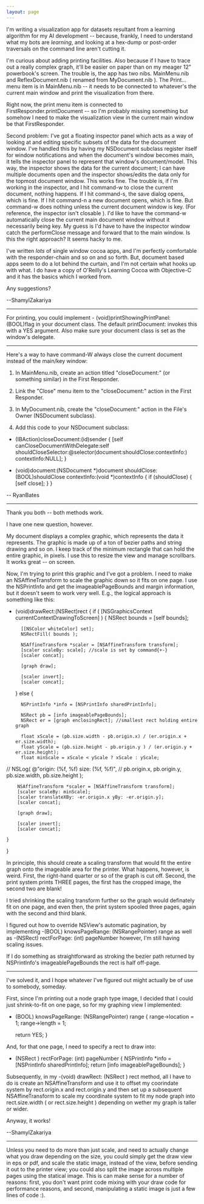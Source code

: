 ```yaml
---
layout: page
---
```


I'm writing a visualization app for datasets resultant from a learning algorithm for my AI development -- because, frankly, I need to understand what my bots are *learning*, and looking at a hex-dump or post-order traversals on the command line aren't cutting it.

I'm curious about adding printing facilities. Also because if I have to trace out a really complex graph, it'll be easier on paper than on my meager 12" powerbook's screen. The trouble is, the app has two nibs. MainMenu.nib and ReflexDocument.nib ( renamed from MyDocument.nib ). The Print... menu item is in MainMenu.nib -- it needs to be connected to whatever's the current main window and print the visualization from there.

Right now, the print menu item is connected to FirstResponder.printDocument -- so I'm probably missing something but somehow I need to make the visualization view in the current main window be that FirstResponder.

Second problem: I've got a floating inspector panel which acts as a way of looking at and editing specific subsets of the data for the document window. I've handled this by having my NSDocument subclass register itself for window notifications and when the document's window becomes main, it tells the inspector panel to represent that window's document/model. This way, the inspector shows the data for the current document; I can have multiple documents open and the inspector shows/edits the data only for the topmost document window. This works fine. The trouble is, if I'm working in the inspector, and I hit command-w to close the current document, nothing happens. If I hit command-s, the save dialog opens, which is fine. If I hit command-n a new document opens, which is fine. But command-w does nothing unless the current document window is key. (For reference, the inspector isn't closable ). I'd like to have the command-w automatically close the current main document window without it necessarily being key. My guess is I'd have to have the inspector window catch the performClose message and forward that to the main window. Is this the right approach? It seems hacky to me.

I've written *lots* of single window cocoa apps, and I'm perfectly comfortable with the responder-chain and so on and so forth. But, document based apps seem to do a lot behind the curtain, and I'm not certain what hooks up with what. I do have a copy of O'Reilly's Learning Cocoa with Objective-C and it has the basics which I worked from.

Any suggestions?

--ShamylZakariya

----

For printing, you could implement     - (void)printShowingPrintPanel:(BOOL)flag in your document class. The default     printDocument: invokes this with a YES argument. Also make sure your document class is set as the window's delegate.

----

Here's a way to have command-W always close the current document instead of the main/key window:

1. In MainMenu.nib, create an action titled "closeDocument:" (or something similar) in the First Responder.

2. Link the "Close" menu item to the "closeDocument:" action in the First Responder.

3. In MyDocument.nib, create the "closeDocument:" action in the File's Owner (NSDocument subclass).

4. Add this code to your NSDocument subclass:

    
- (IBAction)closeDocument:(id)sender
{
	[self canCloseDocumentWithDelegate:self
			shouldCloseSelector:@selector(document:shouldClose:contextInfo:)
			contextInfo:NULL];
}

- (void)document:(NSDocument *)document shouldClose:(BOOL)shouldClose
			contextInfo:(void *)contextInfo
{
	if (shouldClose) {
		[self close];
	}
}


-- RyanBates

----

Thank you both -- both methods work.

I have one new question, however.

My document displays a complex graphic, which represents the data it represents. The graphic is made up of a ton of bezier paths and string drawing and so on. I keep track of the minimum rectangle that can hold the entire graphic, in pixels. I use this to resize the view and manage scrollbars. It works great -- on screen.

Now, I'm trying to print this graphic and I've got a problem. I need to make an NSAffineTransform to scale the graphic down so it fits on one page. I use the NSPrintInfo and get the imageablePageBounds and margin information, but it doesn't seem to work very well. E.g., the logical approach is something like this:

    

- (void)drawRect:(NSRect)rect
{
	if ( [NSGraphicsContext currentContextDrawingToScreen] ) 
	{
		NSRect bounds = [self bounds];

		[[NSColor whiteColor] set];
		NSRectFill( bounds );

		NSAffineTransform *scaler = [NSAffineTransform transform];
		[scaler scaleBy: scale]; //scale is set by command{+-}
		[scaler concat];

		[graph draw];	
		
		[scaler invert];
		[scaler concat];

	} else {
	
		NSPrintInfo *info = [NSPrintInfo sharedPrintInfo];
		
		NSRect pb = [info imageablePageBounds];
		NSRect er = [graph enclosingRect]; //smallest rect holding entire graph
		
		float xScale = (pb.size.width - pb.origin.x) / (er.origin.x + er.size.width);
		float yScale = (pb.size.height - pb.origin.y ) / (er.origin.y + er.size.height);
		float minScale = xScale < yScale ? xScale : yScale;

//		NSLog( @"origin: (%f, %f) size: (%f, %f)", 
//			pb.origin.x, pb.origin.y, pb.size.width, pb.size.height );
			
		NSAffineTransform *scaler = [NSAffineTransform transform];
		[scaler scaleBy: minScale];
		[scaler translateXBy: -er.origin.x yBy: -er.origin.y];
		[scaler concat];

		[graph draw];	
		
		[scaler invert];
		[scaler concat];

	}	
}



In principle, this should create a scaling transform that would fit the entire graph onto the imageable area for the printer. What happens, however, is weird. First, the right-hand quarter or so of the graph is cut off. Second, the print system prints THREE pages, the first has the cropped image, the second two are blank!

I tried shrinking the scaling transform further so the graph would definately fit on one page, and even then, the print system spooled three pages, again with the second and third blank.

I figured out how to override NSView's automatic pagination, by implementing      -(BOOL) knowsPageRange: (NSRangePointer) range  as well as      -(NSRect) rectForPage: (int) pageNumber  however, I'm still having scaling issues.

If I do something as straightforward as stroking the bezier path returned by NSPrintInfo's imageablePageBounds the rect is half off-page.

----

I've solved it, and I hope whatever I've figured out might actually be of use to somebody, someday.

First, since I'm printing out a node graph type image, I decided that I could just shrink-to-fit on one page, so for my graphing view I implemented:

    

- (BOOL) knowsPageRange: (NSRangePointer) range
{
    range->location = 1;
    range->length = 1;

    return YES;
}



And, for that one page, I need to specify a rect to draw into:

    

- (NSRect ) rectForPage: (int) pageNumber
{
    NSPrintInfo *info = [NSPrintInfo sharedPrintInfo];
    return [info imageablePageBounds];
}



Subsequently, in my      -(void) drawRect: (NSRect ) rect  method, all I have to do is create an NSAffineTransform and use it to offset my coorindate system by     rect.origin.x and     rect.origin.y and then set up a subsequent NSAffineTransform to scale my coordinate system to fit my node graph into     rect.size.width ( or     rect.size.height ) depending on wether my graph is taller or wider.

Anyway, it works!

--ShamylZakariya

----

Unless you need to do more than just scale, and need to actually change what you draw depending on the size, you could simply get the draw view in eps or pdf, and scale the static image, instead of the view, before sending it out to the printer view; you could also split the image across multiple pages using the statical image.  This is can make sense for a number of reasons: first, you don't want print code mixing with your draw code for performance reasons, and second, manipulating a static image is just a few lines of code :).
